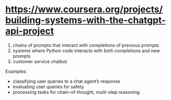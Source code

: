 # https://www.coursera.org/projects/building-systems-with-the-chatgpt-api-project

1. chains of prompts that interact with completions of previous prompts
2. systems where Python code interacts with both completions and new prompts
3. customer service chatbot

Examples:
- classifying user queries to a chat agent’s response
- evaluating user queries for safety
- processing tasks for chain-of-thought, multi-step reasoning
